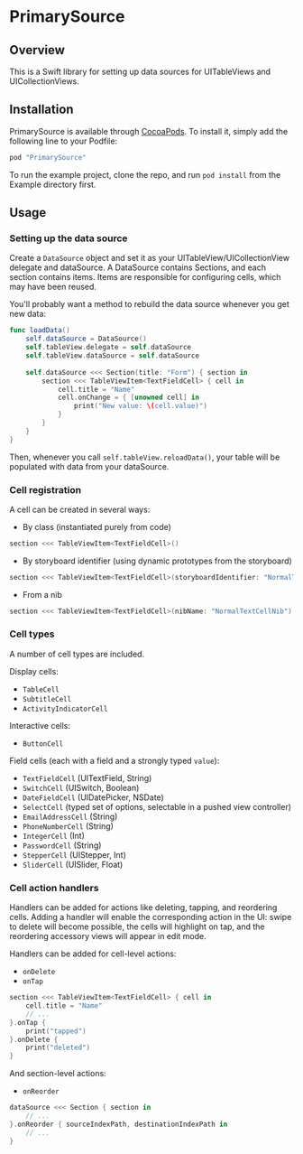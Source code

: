 # PrimarySource

## Overview

This is a Swift library for setting up data sources for UITableViews and UICollectionViews.

## Installation

PrimarySource is available through [CocoaPods](http://cocoapods.org). To install it, simply add the following line to your Podfile:		
 		 
```ruby
pod "PrimarySource"
```

To run the example project, clone the repo, and run `pod install` from the Example directory first.

## Usage

### Setting up the data source

Create a `DataSource` object and set it as your UITableView/UICollectionView delegate and dataSource.  A DataSource contains Sections, and each section contains items.  Items are responsible for configuring cells, which may have been reused.

You'll probably want a method to rebuild the data source whenever you get new data:

```swift
func loadData()
    self.dataSource = DataSource()
    self.tableView.delegate = self.dataSource
    self.tableView.dataSource = self.dataSource
    
    self.dataSource <<< Section(title: "Form") { section in
        section <<< TableViewItem<TextFieldCell> { cell in
            cell.title = "Name"
            cell.onChange = { [unowned cell] in
                print("New value: \(cell.value)")
            }
        }
    }
}
```

Then, whenever you call `self.tableView.reloadData()`, your table will be populated with data from your dataSource.

### Cell registration

A cell can be created in several ways:

* By class (instantiated purely from code)
```swift
section <<< TableViewItem<TextFieldCell>()
```

* By storyboard identifier (using dynamic prototypes from the storyboard)
```swift
section <<< TableViewItem<TextFieldCell>(storyboardIdentifier: "NormalTextCell")
```
* From a nib
```swift
section <<< TableViewItem<TextFieldCell>(nibName: "NormalTextCellNib")
```

### Cell types

A number of cell types are included.

Display cells:
* `TableCell`
* `SubtitleCell`
* `ActivityIndicatorCell`

Interactive cells:
* `ButtonCell`

Field cells (each with a field and a strongly typed `value`):
* `TextFieldCell` (UITextField, String)
* `SwitchCell` (UISwitch, Boolean)
* `DateFieldCell` (UIDatePicker, NSDate)
* `SelectCell` (typed set of options, selectable in a pushed view controller)
* `EmailAddressCell` (String)
* `PhoneNumberCell` (String)
* `IntegerCell` (Int)
* `PasswordCell` (String)
* `StepperCell` (UIStepper, Int)
* `SliderCell` (UISlider, Float)

### Cell action handlers

Handlers can be added for actions like deleting, tapping, and reordering cells.  Adding a handler will enable the corresponding action in the UI: swipe to delete will become possible, the cells will highlight on tap, and the reordering accessory views will appear in edit mode.

Handlers can be added for cell-level actions:

* `onDelete`
* `onTap`

```swift
section <<< TableViewItem<TextFieldCell> { cell in
    cell.title = "Name"
    // ...
}.onTap { 
    print("tapped") 
}.onDelete { 
    print("deleted") 
}
```

And section-level actions:
* `onReorder`

```swift
dataSource <<< Section { section in
    // ...
}.onReorder { sourceIndexPath, destinationIndexPath in 
    // ...
}
```

